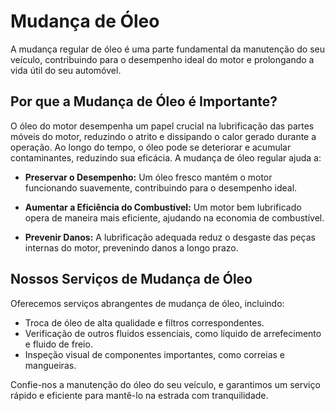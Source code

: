 # Mudança de Óleo

A mudança regular de óleo é uma parte fundamental da manutenção do seu veículo, contribuindo para o desempenho ideal do motor e prolongando a vida útil do seu automóvel.

## Por que a Mudança de Óleo é Importante?

O óleo do motor desempenha um papel crucial na lubrificação das partes móveis do motor, reduzindo o atrito e dissipando o calor gerado durante a operação. Ao longo do tempo, o óleo pode se deteriorar e acumular contaminantes, reduzindo sua eficácia. A mudança de óleo regular ajuda a:

- **Preservar o Desempenho:** Um óleo fresco mantém o motor funcionando suavemente, contribuindo para o desempenho ideal.

- **Aumentar a Eficiência do Combustível:** Um motor bem lubrificado opera de maneira mais eficiente, ajudando na economia de combustível.

- **Prevenir Danos:** A lubrificação adequada reduz o desgaste das peças internas do motor, prevenindo danos a longo prazo.

## Nossos Serviços de Mudança de Óleo

Oferecemos serviços abrangentes de mudança de óleo, incluindo:

- Troca de óleo de alta qualidade e filtros correspondentes.
- Verificação de outros fluidos essenciais, como líquido de arrefecimento e fluido de freio.
- Inspeção visual de componentes importantes, como correias e mangueiras.

Confie-nos a manutenção do óleo do seu veículo, e garantimos um serviço rápido e eficiente para mantê-lo na estrada com tranquilidade.